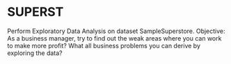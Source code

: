 # SUPERST
Perform Exploratory Data Analysis on dataset SampleSuperstore. Objective: As a business manager, try to find out the weak areas where you can work to make more profit? What all business problems you can derive by exploring the data?
